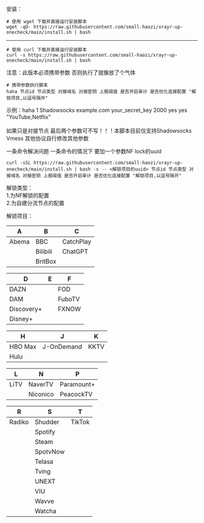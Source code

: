 安装：
```
# 使用 wget 下载并直接运行安装脚本
wget -qO- https://raw.githubusercontent.com/small-haozi/xrayr-up-onecheck/main/install.sh | bash
```
-------------------------------------------------------------------------------------------------------
```
# 使用 curl 下载并直接运行安装脚本
curl -s https://raw.githubusercontent.com/small-haozi/xrayr-up-onecheck/main/install.sh | bash
```

注意：此版本必须携带参数 否则执行了就像放了个气体

```
# 携带参数执行脚本
haha 节点id 节点类型 对接域名 对接密钥 上报阈值 是否开启审计 是否优化连接配置 "解锁项目,以逗号隔开"
```
示例：haha 1 Shadowsocks example.com your_secret_key 2000 yes yes "YouTube,Netflix"<br><br>
如果只是对接节点   最后两个参数可不写！！！本脚本目前仅支持Shadowsocks  Vmess   其他协议自行修改其他参数

一条命令解决问题  一条命令的情况下 要加一个参数NF lock的uuid
```
curl -sSL https://raw.githubusercontent.com/small-haozi/xrayr-up-onecheck/main/install.sh | bash -s -- <解锁项目的uuid> 节点id 节点类型 对接域名 对接密钥 上报阈值 是否开启审计 是否优化连接配置 "解锁项目,以逗号隔开"
```


解锁类型：<br>
1.为NF解锁的配置<br>
2.为自建分流节点的配置

解锁项目：


| A                   | B                   | C                   |
|---------------------|---------------------|---------------------|
| Abema               | BBC                 | CatchPlay           |
|                     | Bilibili            | ChatGPT             |
|                     | BritBox             |                     |

| D                   | E                   | F                   |
|---------------------|---------------------|---------------------|
| DAZN                |                     | FOD                 |
| DAM                 |                     | FuboTV              |
| Discovery+          |                     | FXNOW               |
| Disney+             |                     |                     |

| H                   | J                   | K                   |
|---------------------|---------------------|---------------------|
| HBO Max             | J-OnDemand          | KKTV                |
| Hulu                |                     |                     |

| L                   | N                   | P                   |
|---------------------|---------------------|---------------------|
| LiTV                | NaverTV             | Paramount+          |
|                     | Niconico            | PeacockTV           |

| R                   | S                   | T                   |
|---------------------|---------------------|---------------------|
| Radiko              | Shudder             | TikTok              |
|                     | Spotify             |                     |
|                     | Steam               |                     |
|                     | SpotvNow            |                     |
|                     | Telasa              |                     |
|                     | Tving               |                     |
|                     | UNEXT               |                     |
|                     | VIU                 |                     |
|                     | Wavve               |                     |
|                     | Watcha              |                     |


